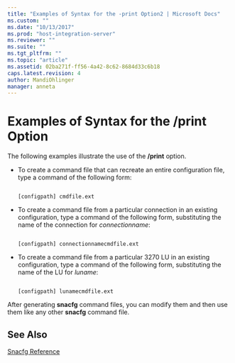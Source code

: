 ```yaml
---
title: "Examples of Syntax for the -print Option2 | Microsoft Docs"
ms.custom: ""
ms.date: "10/13/2017"
ms.prod: "host-integration-server"
ms.reviewer: ""
ms.suite: ""
ms.tgt_pltfrm: ""
ms.topic: "article"
ms.assetid: 02ba271f-ff56-4a42-8c62-8684d33c6b18
caps.latest.revision: 4
author: MandiOhlinger
manager: anneta
---
```

# Examples of Syntax for the /print Option
The following examples illustrate the use of the **/print** option.  
  
-   To create a command file that can recreate an entire configuration file, type a command of the following form:  
  
    ```  
  
    [configpath] cmdfile.ext  
    ```  
  
-   To create a command file from a particular connection in an existing configuration, type a command of the following form, substituting the name of the connection for *connectionname*:  
  
    ```  
  
    [configpath] connectionnamecmdfile.ext  
    ```  
  
-   To create a command file from a particular 3270 LU in an existing configuration, type a command of the following form, substituting the name of the LU for *luname*:  
  
    ```  
  
    [configpath] lunamecmdfile.ext  
    ```  
  
 After generating **snacfg** command files, you can modify them and then use them like any other **snacfg** command file.  
  
## See Also  
 [Snacfg Reference](../core/snacfg-reference.md)